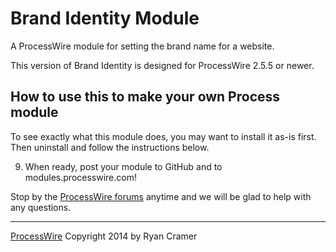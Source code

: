 # Brand Identity Module

A ProcessWire module for setting the brand name for a website.

This version of Brand Identity is designed for ProcessWire 2.5.5 or newer.


## How to use this to make your own Process module

To see exactly what this module does, you may want to install it as-is first.
Then uninstall and follow the instructions below.

9. When ready, post your module to GitHub and to modules.processwire.com!


Stop by the [ProcessWire forums](http://processwire.com/talk/) anytime and we will be glad
to help with any questions.

------
[ProcessWire](http://processwire.com) Copyright 2014 by Ryan Cramer
